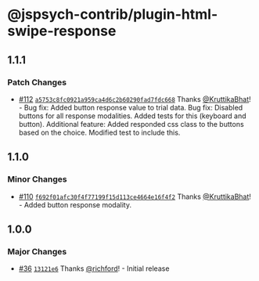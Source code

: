 # @jspsych-contrib/plugin-html-swipe-response

## 1.1.1

### Patch Changes

- [#112](https://github.com/jspsych/jspsych-contrib/pull/112) [`a5753c8fc0921a959ca4d6c2b60290fad7fdc668`](https://github.com/jspsych/jspsych-contrib/commit/a5753c8fc0921a959ca4d6c2b60290fad7fdc668) Thanks [@KruttikaBhat](https://github.com/KruttikaBhat)! - Bug fix: Added button response value to trial data.
  Bug fix: Disabled buttons for all response modalities. Added tests for this (keyboard and button).
  Additional feature: Added responded css class to the buttons based on the choice. Modified test to include this.

## 1.1.0

### Minor Changes

- [#110](https://github.com/jspsych/jspsych-contrib/pull/110) [`f692f01afc30f4f77199f15d113ce4664e16f4f2`](https://github.com/jspsych/jspsych-contrib/commit/f692f01afc30f4f77199f15d113ce4664e16f4f2) Thanks [@KruttikaBhat](https://github.com/KruttikaBhat)! - Added button response modality.

## 1.0.0

### Major Changes

- [#36](https://github.com/jspsych/jspsych-contrib/pull/36) [`13121e6`](https://github.com/jspsych/jspsych-contrib/commit/13121e69513bfdc572e0671173addcb057bb0ab7) Thanks [@richford](https://github.com/richford)! - Initial release
